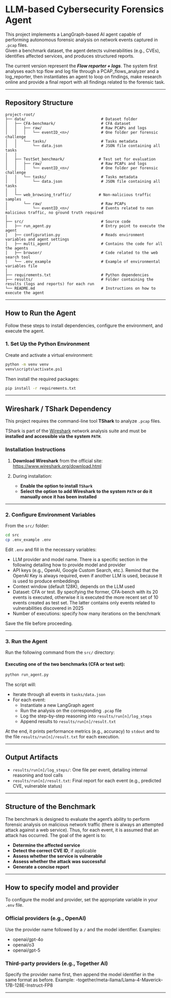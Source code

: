 # LLM-based Cybersecurity Forensics Agent

This project implements a LangGraph-based AI agent capable of performing autonomous forensic analysis on network events captured in `.pcap` files.  
Given a benchmark dataset, the agent detects vulnerabilities (e.g., CVEs), identifies affected services, and produces structured reports. 

The current version represent the ***Flow reporter + logs***. The system first analyses each tcp flow and log file through a PCAP_flows_analyzer and a log_reporter, then instantiates an agent to loop on findings, make research online and provide a final report with all findings related to the forensic task. 

---

##  Repository Structure

```
project-root/
├── data/                                 # Dataset folder
│   ├── CFA-benchmark/                    # CFA dataset
│   │   ├── raw/                          # Raw PCAPs and logs
│   │   │   └── eventID_<n>/              # One folder per forensic challenge
│   │   └── tasks/                        # Tasks metadata
│   │       └── data.json                 # JSON file containing all tasks
│   │
│   ├── TestSet_benchmark/               # Test set for evaluation
│   │   ├── raw/                          # Raw PCAPs and logs
│   │   │   └── eventID_<n>/              # One folder per forensic challenge
│   │   └── tasks/                        # Tasks metadata
│   │       └── data.json                 # JSON file containing all tasks
│   │
│   └── web_browsing_traffic/            # Non-malicious traffic samples
│       └── raw/                          # Raw PCAPs
│           └── eventID_<n>/              # Events related to non malicious traffic, no ground truth required
│
├── src/                                  # Source code
│   ├── run_agent.py                      # Entry point to execute the agent
│   ├── configuration.py                  # Reads environment variables and agent settings
│   ├── multi_agent/                      # Contains the code for all the agents
│   ├── browser/                          # Code related to the web search tool
│   └── .env_example                      # Example of environmental variables file
│
├── requirements.txt                      # Python dependencies
├── results/                              # Folder containing the results (logs and reports) for each run
└── README.md                             # Instructions on how to execute the agent

```

---

## How to Run the Agent

Follow these steps to install dependencies, configure the environment, and execute the agent.


### 1. Set Up the Python Environment

Create and activate a virtual environment:

```bash
python -m venv venv
venv\scripts\activate.ps1  
```

Then install the required packages:

```bash
pip install -r requirements.txt
```

---

##  Wireshark / TShark Dependency

This project requires the command-line tool **TShark** to analyze `.pcap` files.

TShark is part of the [Wireshark](https://www.wireshark.org/) network analysis suite and must be **installed and accessible via the system `PATH`**.

###  Installation Instructions

1. **Download Wireshark** from the official site:  
  https://www.wireshark.org/download.html

2. During installation:
   -  **Enable the option to install `TShark`**
   -  **Select the option to add Wireshark to the system `PATH` or do it manually once it has been installed**

---


### 2. Configure Environment Variables

From the `src/` folder:

```bash
cd src
cp .env_example .env
```

Edit `.env` and fill in the necessary variables:
- LLM provider and model name. There is a specific section in the following detailing how to provide model and provider
- API keys (e.g., OpenAI, Google Custom Search, etc.). Remind that the OpenAI Key is always required, even if another LLM is used, because It is used to produce embeddings
- Context window (default 128K), depends on the LLM used 
- Dataset: CFA or test. By specifying the former, CFA-bench with its 20 events is executed, otherwise it is executed the more recent set of 10 events created as test set. The latter contains only events related to vulnerabilities discovered in 2025
- Number of executions: specify how many iterations on the benchmark

Save the file before proceeding.

---

### 3. Run the Agent

Run the following command from the `src/` directory:

#### Executing one of the two benchmarks (CFA or test set):

```bash
python run_agent.py
```

The script will:

- Iterate through all events in `tasks/data.json`
- For each event:
  - Instantiate a new LangGraph agent
  - Run the analysis on the corresponding `.pcap` file
  - Log the step-by-step reasoning into `results/run[n]/log_steps`
  - Append results to `results/run[n]/result.txt`

At the end, it prints performance metrics (e.g., accuracy) to `stdout` and to the file `results/run[n]/result.txt` for each execution.

---

## Output Artifacts

- `results/run[n]/log_steps/`: One file per event, detailing internal reasoning and tool calls
- `results/run[n]/result.txt`: Final report for each event (e.g., predicted CVE, vulnerable status)

---

##  Structure of the Benchmark

The benchmark is designed to evaluate the agent’s ability to perform forensic analysis on malicious network traffic (there is always an attempted attack against a web service). Thus, for each event, it is assumed that an attack has occurred. The goal of the agent is to:

- **Determine the affected service**
- **Detect the correct CVE ID**, if applicable
- **Assess whether the service is vulnerable**
- **Assess whether the attack was successful**
- **Generate a concise report**
---
## How to specify model and provider

To configure the model and provider, set the appropriate variable in your `.env` file.

### Official providers (e.g., OpenAI)

Use the provider name followed by a `/` and the model identifier. Examples:

- openai/gpt-4o
- openai/o3
- openai/gpt-5
  

### Third-party providers (e.g., Together AI)

Specify the provider name first, then append the model identifier in the same format as before. Example:
 -together/meta-llama/Llama-4-Maverick-17B-128E-Instruct-FP8

---